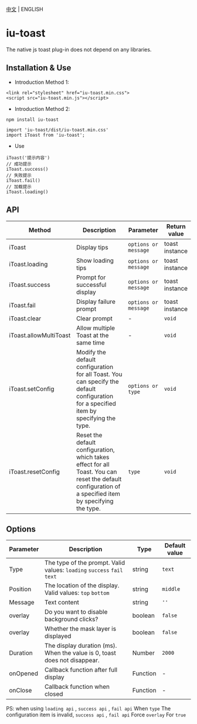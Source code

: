 [中文](./README.en.md) | ENGLISH

# iu-toast

The native js toast plug-in does not depend on any libraries.



##  Installation & Use

- Introduction Method 1:

```
<link rel="stylesheet" href="iu-toast.min.css">
<script src="iu-toast.min.js"></script>
```



- Introduction Method 2:

```
npm install iu-toast
```

```
import 'iu-toast/dist/iu-toast.min.css'
import iToast from 'iu-toast';
```



- Use

```
iToast('提示内容')
// 成功提示
iToast.success()
// 失败提示
iToast.fail()
// 加载提示
iToast.loading()
```



##  API

| Method                 | Description                                                  | Parameter            | Return value   |
| ---------------------- | ------------------------------------------------------------ | -------------------- | -------------- |
| iToast                 | Display tips                                                 | `options or message` | toast instance |
| iToast.loading         | Show loading tips                                            | `options or message` | toast instance |
| iToast.success         | Prompt for successful display                                | `options or message` | toast instance |
| iToast.fail            | Display failure prompt                                       | `options or message` | toast instance |
| iToast.clear           | Clear prompt                                                 | -                    | `void`         |
| iToast.allowMultiToast | Allow multiple Toast at the same time                        | -                    | `void`         |
| iToast.setConfig       | Modify the default configuration for all Toast. You can specify the default configuration for a specified item by specifying the type. | `options or type`    | `void`         |
| iToast.resetConfig     | Reset the default configuration, which takes effect for all Toast. You can reset the default configuration of a specified item by specifying the type. | `type`               | `void`         |



##  Options

| Parameter | Description                                                  | Type     | Default value |
| --------- | ------------------------------------------------------------ | -------- | ------------- |
| Type      | The type of the prompt. Valid values: `loading` `success` `fail` `text` | string   | `text`        |
| Position  | The location of the display. Valid values: `top` `bottom`    | string   | `middle`      |
| Message   | Text content                                                 | string   | `''`          |
| overlay   | Do you want to disable background clicks?                    | boolean  | `false`       |
| overlay   | Whether the mask layer is displayed                          | boolean  | `false`       |
| Duration  | The display duration (ms). When the value is 0, toast does not disappear. | Number   | `2000`        |
| onOpened  | Callback function after full display                         | Function | -             |
| onClose   | Callback function when closed                                | Function | -             |

PS: when using `loading api` , `success api` , `fail api` When `type` The configuration item is invalid, `success api` , `fail api` Force `overlay` For `true`
